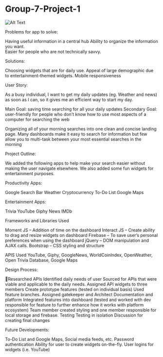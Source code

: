 # Group-7-Project-1

![Alt Text](https://media.giphy.com/media/7E2E4X0sbo3LdHuf69/giphy.gif)




Problems for app to solve: 

Having useful information in a central hub
Ability to organize the information you want.  
Easier for people who are not technically savvy.

Solutions: 

Choosing widgets that are for daily use. 
Appeal of large demographic due to entertainment-themed widgets.
Mobile responsiveness 

User Story: 

As a busy individual, I want to get my daily updates (eg. Weather and news) as soon as I can, so it gives me an efficient way to start my day.

Main Goal: saving time searching for all your daily updates 
Secondary Goal: user-friendly for people who don’t know how to use most aspects of a computer for searching the web 

Organizing all of your morning searches into one clean and concise landing page. 
Many dashboards make it easy to search for information but few allow you to multi-task between your most essential searches in the morning

Project Outline: 

We added the following apps to help make your search easier without making the user navigate elsewhere. We also added some fun widgets for entertainment purposes. 

Productivity Apps: 

Google Search Bar
Weather 
Cryptocurrency
To-Do List
Google Maps

Entertainment Apps: 

Trivia 
YouTube
Giphy
News
IMDb

Frameworks and Libraries Used

Moment JS – Addition of time on the dashboard
Interact JS – Create ability to drag and resize widgets on dashboard 
Firebase – To save user’s personal preferences when using the dashboard
jQuery – DOM manipulation and AJAX calls. 
Bootstrap – CSS styling and structure

APIS Used 
YouTube, Giphy, GoogleNews,  WorldCoinIndex, OpenWeather,  Open Trivia Database, Google Maps

Design Process: 

Researched APIs 
    Identified daily needs of user 
    Sourced for APIs that were viable and applicable to the daily needs. 
Assigned API widgets to three members
    Create prototype features (tested on individual basis)
    Used feature branches. 
Assigned gatekeeper and Architect
    Documentation and platform
    Integrated features into dashboard (tested and worked with dev responsible for feature to further enhance how it works with platform ecosystem)
Team member created styling  and one member responsible for local storage and firebase.
Testing 
    Testing in isolation
    Discussion for creating final changes

Future Developments: 

To-Do List and Google Maps, Social media feeds, etc. 
Password authentication
Ability for user to create widgets on-the-fly. 
User logins for widgets (i.e. YouTube)




